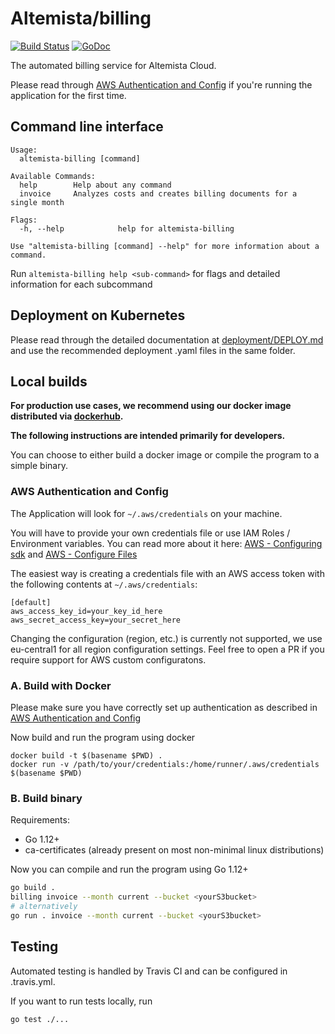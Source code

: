 # Altemista/billing

[![Build Status](https://travis-ci.org/Altemista/billing.svg?branch=master)](https://travis-ci.org/Altemista/billing)
[![GoDoc](https://godoc.org/github.com/Altemista/altemista-billing?status.svg)](https://godoc.org/github.com/Altemista/altemista-billing)

The automated billing service for Altemista Cloud.

Please read through [AWS Authentication and Config](#awsauthconfig) if you're running the application for the first time.

<!-- Please read through [CONTRIBUTING.md](/CONTRIBUTING.md) before making any contributions. -->

## Command line interface <a name="cli"></a>
```
Usage:
  altemista-billing [command]

Available Commands:
  help        Help about any command
  invoice     Analyzes costs and creates billing documents for a single month

Flags:
  -h, --help            help for altemista-billing

Use "altemista-billing [command] --help" for more information about a command.
```
Run `altemista-billing help <sub-command>` for flags and detailed information for each subcommand



## Deployment on Kubernetes

Please read through the detailed documentation  at [deployment/DEPLOY.md](./deployment/DEPLOY.md)
and use the recommended deployment .yaml files in the same folder.


## Local builds <a name="builds"></a>

**For production use cases, we recommend using our docker image distributed via [dockerhub](https://hub.docker.com/r/altemista/altemista-billing).**

**The following instructions are intended primarily for developers.**

You can choose to either build a docker image or compile the program to a simple binary.


### AWS Authentication and Config <a name="awsauthconfig"></a>

The Application will look for `~/.aws/credentials` on your machine.

You will have to provide your own credentials file or use IAM Roles / Environment variables. You can read more about it here:
[AWS - Configuring sdk](https://docs.aws.amazon.com/de_de/sdk-for-go/v1/developer-guide/configuring-sdk.html)
and [AWS - Configure Files](https://docs.aws.amazon.com/cli/latest/userguide/cli-configure-files.html)

The easiest way is creating a credentials file with an AWS access token with the following contents at `~/.aws/credentials`:
```
[default]
aws_access_key_id=your_key_id_here
aws_secret_access_key=your_secret_here
```

Changing the configuration (region, etc.) is currently not supported, we use eu-central1 for all region configuration settings. Feel free to open a PR if you require support for AWS custom configuratons.



### A. Build with Docker <a name="buildsdocker"></a>

Please make sure you have correctly set up authentication as described in [AWS Authentication and Config](#awsauthconfig)

Now build and run the program using docker
```shell
docker build -t $(basename $PWD) .
docker run -v /path/to/your/credentials:/home/runner/.aws/credentials $(basename $PWD)
```

### B. Build binary <a name="buildsmanual"></a>

Requirements:
- Go 1.12+
- ca-certificates (already present on most non-minimal linux distributions)

Now you can compile and run the program using Go 1.12+
```zsh
go build .
billing invoice --month current --bucket <yourS3bucket>
# alternatively
go run . invoice --month current --bucket <yourS3bucket>

```

## Testing <a name="testing"></a>

Automated testing is handled by Travis CI and can be configured in .travis.yml.

If you want to run tests locally, run

```zsh
go test ./...
```

